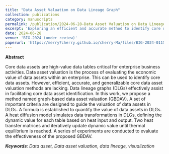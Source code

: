 ```yaml
---
title: "Data Asset Valuation on Data Lineage Graph"
collection: publications
category: manuscripts
permalink: /publication/2024-06-28-Data Asset Valuation on Data Lineage Graph
excerpt: 'Exploring an efficient and accurate method to identify core data assets in data assets. '
date: 2024-06-28
venue: 'BIG-2024 (under review)'
paperurl: 'https://merry7cherry.github.io/cherry-Ma/files/BIG-2024-0115_Proof_hi.pdf'
---
```


**Abstract**

Core data assets are high-value data tables critical for enterprise business activities. Data asset valuation is the process of evaluating the economic value of data assets within an enterprise. This can be used to identify core data assets. However, efficient, accurate, and generalizable core data asset valuation methods are lacking. Data lineage graphs (DLGs) effectively assist in facilitating core data asset identification. In this work, we propose a method named graph-based data asset valuation (GBDAV). A set of important criteria are designed to guide the valuation of data assets in DLGs. A formula is established to quantify the value of data assets in DLGs. A heat diffusion model simulates data transformations in DLGs, defining the dynamic value for each table based on heat input and output. Two heat transfer matrices and iteratively update dynamic value until thermal equilibrium is reached. A series of experiments are conducted to evaluate the effectiveness of the proposed GBDAV.

_**Keywords**: Data asset, Data asset valuation, data lineage, visualization_
